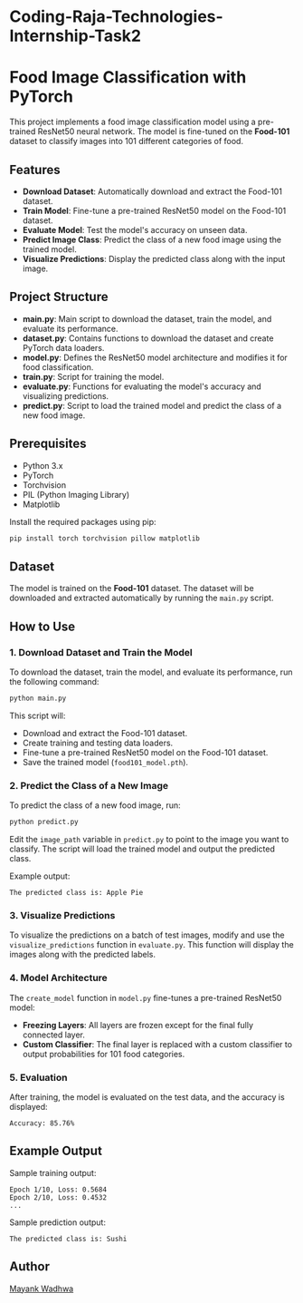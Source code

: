 # Coding-Raja-Technologies-Internship-Task2

# Food Image Classification with PyTorch

This project implements a food image classification model using a pre-trained ResNet50 neural network. The model is fine-tuned on the **Food-101** dataset to classify images into 101 different categories of food.

## Features

- **Download Dataset**: Automatically download and extract the Food-101 dataset.
- **Train Model**: Fine-tune a pre-trained ResNet50 model on the Food-101 dataset.
- **Evaluate Model**: Test the model's accuracy on unseen data.
- **Predict Image Class**: Predict the class of a new food image using the trained model.
- **Visualize Predictions**: Display the predicted class along with the input image.

## Project Structure

- **main.py**: Main script to download the dataset, train the model, and evaluate its performance.
- **dataset.py**: Contains functions to download the dataset and create PyTorch data loaders.
- **model.py**: Defines the ResNet50 model architecture and modifies it for food classification.
- **train.py**: Script for training the model.
- **evaluate.py**: Functions for evaluating the model's accuracy and visualizing predictions.
- **predict.py**: Script to load the trained model and predict the class of a new food image.

## Prerequisites

- Python 3.x
- PyTorch
- Torchvision
- PIL (Python Imaging Library)
- Matplotlib

Install the required packages using pip:

```bash
pip install torch torchvision pillow matplotlib
```

## Dataset

The model is trained on the **Food-101** dataset. The dataset will be downloaded and extracted automatically by running the `main.py` script.

## How to Use

### 1. Download Dataset and Train the Model

To download the dataset, train the model, and evaluate its performance, run the following command:

```bash
python main.py
```

This script will:
- Download and extract the Food-101 dataset.
- Create training and testing data loaders.
- Fine-tune a pre-trained ResNet50 model on the Food-101 dataset.
- Save the trained model (`food101_model.pth`).

### 2. Predict the Class of a New Image

To predict the class of a new food image, run:

```bash
python predict.py
```

Edit the `image_path` variable in `predict.py` to point to the image you want to classify. The script will load the trained model and output the predicted class.

Example output:

```
The predicted class is: Apple Pie
```

### 3. Visualize Predictions

To visualize the predictions on a batch of test images, modify and use the `visualize_predictions` function in `evaluate.py`. This function will display the images along with the predicted labels.

### 4. Model Architecture

The `create_model` function in `model.py` fine-tunes a pre-trained ResNet50 model:
- **Freezing Layers**: All layers are frozen except for the final fully connected layer.
- **Custom Classifier**: The final layer is replaced with a custom classifier to output probabilities for 101 food categories.

### 5. Evaluation

After training, the model is evaluated on the test data, and the accuracy is displayed:

```
Accuracy: 85.76%
```

## Example Output

Sample training output:

```
Epoch 1/10, Loss: 0.5684
Epoch 2/10, Loss: 0.4532
...
```

Sample prediction output:

```
The predicted class is: Sushi
```

## Author

[Mayank Wadhwa](https://github.com/MmayankK21)

